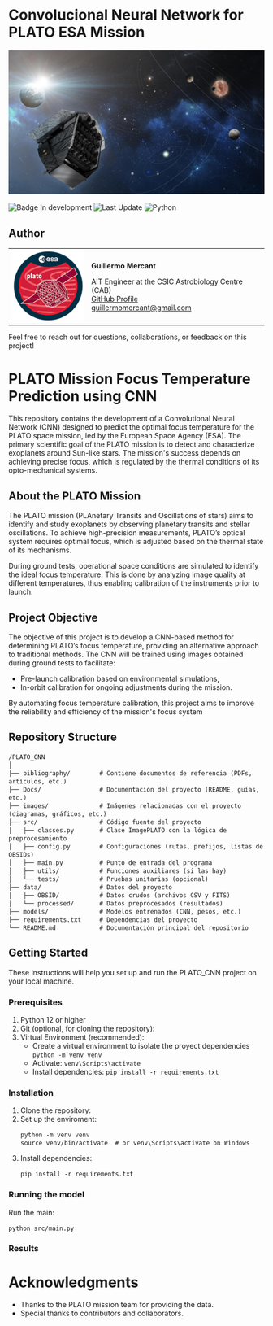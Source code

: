 # Convolucional Neural Network for PLATO ESA Mission
![PLATO conceptual Image](images/Conceptual_Image.png)

![Badge In development](https://img.shields.io/badge/STATUS-In%20development-green)
![Last Update](https://img.shields.io/badge/Last_Update-October_2024-blue)
![Python](https://img.shields.io/badge/python-3670A0?style=for-the-badge&logo=python&logoColor=ffdd54)

## Author
<table>
<tr>
<td align="left">

<img src="images/plato_logo_320x320.png" alt="PLATO Logo Image" width="150">

</td>
<td align="left">

**Guillermo Mercant**  

AIT Engineer at the CSIC Astrobiology Centre (CAB)  
[GitHub Profile](https://github.com/Wiflys13)  
[guillermomercant@gmail.com](mailto:guillermomercant@gmail.com)

</td>
</tr>
</table>
Feel free to reach out for questions, collaborations, or feedback on this project!


# PLATO Mission Focus Temperature Prediction using CNN
This repository contains the development of a Convolutional Neural Network (CNN) designed to predict the optimal focus temperature for the PLATO space mission, led by the European Space Agency (ESA). The primary scientific goal of the PLATO mission is to detect and characterize exoplanets around Sun-like stars. The mission's success depends on achieving precise focus, which is regulated by the thermal conditions of its opto-mechanical systems.

## About the PLATO Mission
The PLATO mission (PLAnetary Transits and Oscillations of stars) aims to identify and study exoplanets by observing planetary transits and stellar oscillations. To achieve high-precision measurements, PLATO’s optical system requires optimal focus, which is adjusted based on the thermal state of its mechanisms.

During ground tests, operational space conditions are simulated to identify the ideal focus temperature. This is done by analyzing image quality at different temperatures, thus enabling calibration of the instruments prior to launch.

## Project Objective
The objective of this project is to develop a CNN-based method for determining PLATO’s focus temperature, providing an alternative approach to traditional methods. The CNN will be trained using images obtained during ground tests to facilitate:

* Pre-launch calibration based on environmental simulations,
* In-orbit calibration for ongoing adjustments during the mission.

By automating focus temperature calibration, this project aims to improve the reliability and efficiency of the mission's focus system

## Repository Structure

```
/PLATO_CNN
│
├── bibliography/        # Contiene documentos de referencia (PDFs, artículos, etc.)
├── Docs/                # Documentación del proyecto (README, guías, etc.)
├── images/              # Imágenes relacionadas con el proyecto (diagramas, gráficos, etc.)
├── src/                 # Código fuente del proyecto
│   ├── classes.py       # Clase ImagePLATO con la lógica de preprocesamiento
│   ├── config.py        # Configuraciones (rutas, prefijos, listas de OBSIDs)
│   ├── main.py          # Punto de entrada del programa
│   ├── utils/           # Funciones auxiliares (si las hay)
│   └── tests/           # Pruebas unitarias (opcional)
├── data/                # Datos del proyecto
│   ├── OBSID/           # Datos crudos (archivos CSV y FITS)
│   └── processed/       # Datos preprocesados (resultados)
├── models/              # Modelos entrenados (CNN, pesos, etc.)
├── requirements.txt     # Dependencias del proyecto
└── README.md            # Documentación principal del repositorio
```

## Getting Started
These instructions will help you set up and run the PLATO_CNN project on your local machine.
### Prerequisites
1. Python 12 or higher
2. Git (optional, for cloning the repository):
3. Virtual Environment (recommended):
    - Create a virtual environment to isolate the proyect dependencies
     `python -m venv venv `
    - Activate: `venv\Scripts\activate`
    - Install dependencies: `pip install -r requirements.txt`
### Installation
1. Clone the repository:
2. Set up the enviroment: 
   ```
   python -m venv venv
   source venv/bin/activate  # or venv\Scripts\activate on Windows
   ```
3. Install dependencies: 
   ```
   pip install -r requirements.txt
   ```
### Running the model
Run the main:
```
python src/main.py
```

### Results


# Acknowledgments
- Thanks to the PLATO mission team for providing the data.
- Special thanks to contributors and collaborators.

